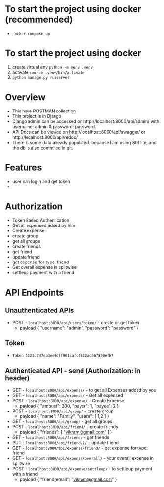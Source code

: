 # To start the project using docker (recommended)
- `docker-compose up` 

# To start the project using docker
1. create virtual env `python -m venv .venv`
2. activate `source .venv/bin/activate`
3. `python manage.py runserver`
# Overview
- This have POSTMAN collection
- This project is in Django
- Django admin can be accessed on http://localhost:8000/api/admin/ with username: admin & password: password.
- API Docs can be viewed on http://localhost:8000/api/swagger/ or http://localhost:8000/api/redoc/
- There is some data already populated. because I am using SQLlite, and the db is also commited in git.

# Features
- user can login and get token
- 
# Authorization
- Token Based Authentication
- Get all expensed added by him
- Create expense
- create group
- get all groups
- create friends
- get friend
- update friend
- get expense for type: friend
- Get overall expense in splitwise
- settleup payment with a friend

# API Endpoints
## Unauthenticated APIs
- POST - `localhost:8000/api/users/token/` - create or get token
    - payload 
    {
        "username": "admin",
        "password": "password"
    }

## Token
- `Token 5121c747ea3ee0dff961cafcf812ac567800efb7`
## Authenticated API - send (Authorization: <Token> in header)
- GET - `localhost:8000/api/expense/` - to get all Expenses added by you
- GET - `localhost:8000/api/expense/` - Get all expensed
- POST - `localhost:8000/api/expense/` - Create Expense
    - payload
    {
        "amount": 200,
        "payer": 1,
        "payee": 2 
    }
- POST - `localhost:8000/api/group/` - create group
    - payload
    {
        "name": "Family",
        "users": [
            1,2
        ]
    }
- GET - `localhost:8000/api/group/` - get all groups
- POST - `localhost:8000/api/friend/` - create friends
    - payload 
        {
        "friends": [
            "vikram@gmail.com"
            ]
        }
- GET - `localhost:8000/api/friend/` - get friends
- PUT - `localhost:8000/api/friend/1/` - update friend
- GET - `localhost:8000/api/expense/friend/` - get expense for type: friend
- GET - `localhost:8000/api/expense/overall/` - your overall expense in splitwise
- POST - `localhost:8000/api/expense/settleup/` - to settleup payment with a friend
    - payload
        {
            "friend_email": "vikram@gmail.com"
        }
